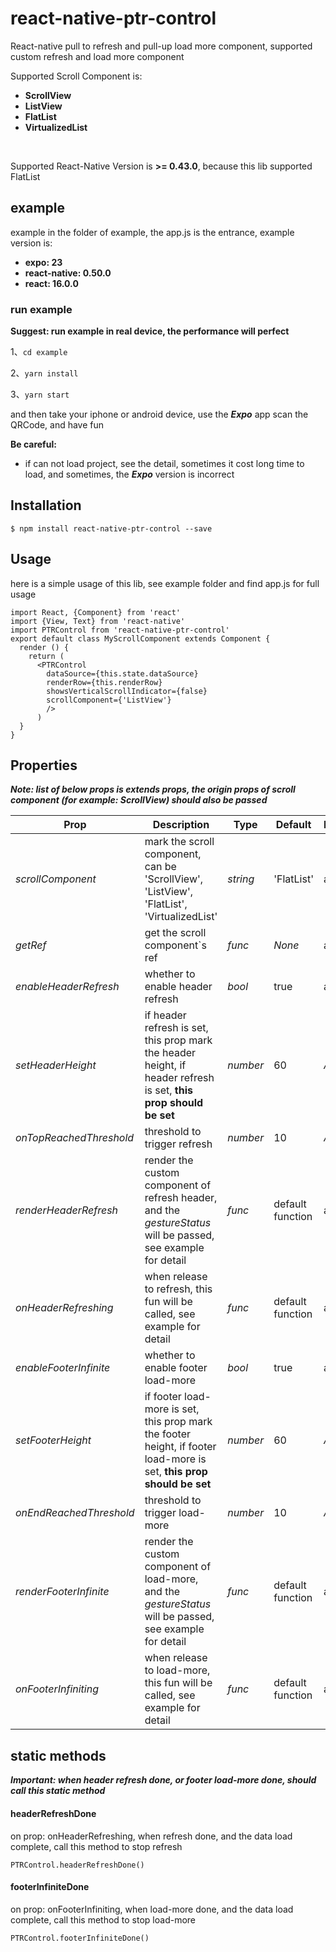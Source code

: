 # react-native-ptr-control
React-native pull to refresh and pull-up load more component, supported custom refresh and load more component

Supported Scroll Component is:
<br>
* **ScrollView**
* **ListView**
* **FlatList**
* **VirtualizedList**
<br>

Supported React-Native Version is **>= 0.43.0**, because this lib supported FlatList
## example
example in the folder of example, the app.js is the entrance, example version is:
* **expo: 23**
* **react-native: 0.50.0**
* **react: 16.0.0**
### run example
**Suggest: run example in real device, the performance will perfect**
<br>

1、`cd example`

2、`yarn install`

3、`yarn start`

and then take your iphone or android device, use the **_Expo_** app scan the QRCode, and have fun
<br>

**Be careful:**
* if can not load project, see the detail, sometimes it cost long time to load, and sometimes, the **_Expo_** version
is incorrect
## Installation
`$ npm install react-native-ptr-control --save`
## Usage
here is a simple usage of this lib, see example folder and find app.js for full usage

    import React, {Component} from 'react'
    import {View, Text} from 'react-native'
    import PTRControl from 'react-native-ptr-control'
    export default class MyScrollComponent extends Component {
      render () {
        return (
          <PTRControl
            dataSource={this.state.dataSource}
            renderRow={this.renderRow}
            showsVerticalScrollIndicator={false}
            scrollComponent={'ListView'}
            />
          )
      }
    }
    
## Properties
**_Note: list of below props is extends props, the origin props of scroll component (for example: ScrollView) 
should also be passed_**

| Prop | Description | Type | Default | Platform | isRequired |
|---|---|---|---|---|---|
| *scrollComponent* | mark the scroll component, can be 'ScrollView', 'ListView', 'FlatList', 'VirtualizedList' | *string* | 'FlatList' | all | yes |
| *getRef* | get the scroll component`s ref | *func* | _None_ | all | no |
| *enableHeaderRefresh* | whether to enable header refresh | *bool* | true | all | no |
| *setHeaderHeight* | if header refresh is set, this prop mark the header height, if header refresh is set, **this prop should be set** | *number* | 60 | _Android_ | no |
| *onTopReachedThreshold* | threshold to trigger refresh | *number* | 10 | _Android_ | no |
| *renderHeaderRefresh* | render the custom component of refresh header, and the *gestureStatus* will be passed, see example for detail | *func* | default function | all | no |
| *onHeaderRefreshing* | when release to refresh, this fun will be called, see example for detail | *func* | default function | all | no |
| *enableFooterInfinite* | whether to enable footer load-more | *bool* | true | all | no |
| *setFooterHeight* | if footer load-more is set, this prop mark the footer height, if footer load-more is set, **this prop should be set** | *number* | 60 | _Android_ | no |
| *onEndReachedThreshold* | threshold to trigger load-more | *number* | 10 | _Android_ | no |
| *renderFooterInfinite* | render the custom component of load-more, and the *gestureStatus* will be passed, see example for detail | *func* | default function | all | no |
| *onFooterInfiniting* | when release to load-more, this fun will be called, see example for detail | *func* | default function | all | no |

## static methods
**_Important: when header refresh done, or footer load-more done, should call this static method_**
#### headerRefreshDone
on prop: onHeaderRefreshing, when refresh done, and the data load complete, call this method to stop refresh
<br>

`PTRControl.headerRefreshDone()`
#### footerInfiniteDone
on prop: onFooterInfiniting, when load-more done, and the data load complete, call this method to stop load-more
<br>

`PTRControl.footerInfiniteDone()`